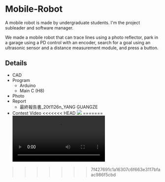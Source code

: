 # Mobile-Robot
 A mobile robot is made by undergraduate students. I'm the project subleader and software manager.

We made a mobile robot that can trace lines using a photo reflector, park in a garage using a PD control with an encoder, search for a goal using an ultrasonic sensor and a distance measurement module, and press a button.

## Details

- CAD
- Program
  - Arduino
  - Main C (H8)
- Photo
- Report
  - 最終報告書_20t1126n_YANG GUANGZE
- Contest Video
<<<<<<< HEAD
![](video.gif)
=======
![](https://github.com/youkoutaku/Mobile-Robot/raw/refs/heads/main/%E6%9C%80%E7%B5%82%E7%89%88.mp4)
>>>>>>> 7f427691c1a16307c6f663e3117bfaac986f5cbd
